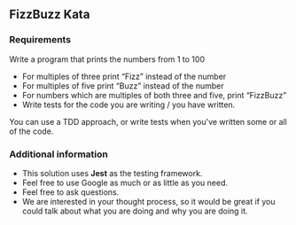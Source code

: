 ## FizzBuzz Kata

### Requirements
Write a program that prints the numbers from 1 to 100​
- For multiples of three print “Fizz” instead of the number​
- For multiples of five print “Buzz”​ instead of the number
- For numbers which are multiples of both three and five, print “FizzBuzz”
- Write tests for the code you are writing / you have written.

You can use a TDD approach, or write tests when you've written some or all of the code.

### Additional information
- This solution uses **Jest** as the testing framework.
- Feel free to use Google as much or as little as you need.
- Feel free to ask questions.
- We are interested in your thought process, so it would be great if you could talk about what you are doing
and why you are doing it.